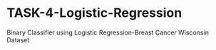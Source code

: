 # TASK-4-Logistic-Regression
Binary Classifier using Logistic Regression-Breast Cancer Wisconsin Dataset
